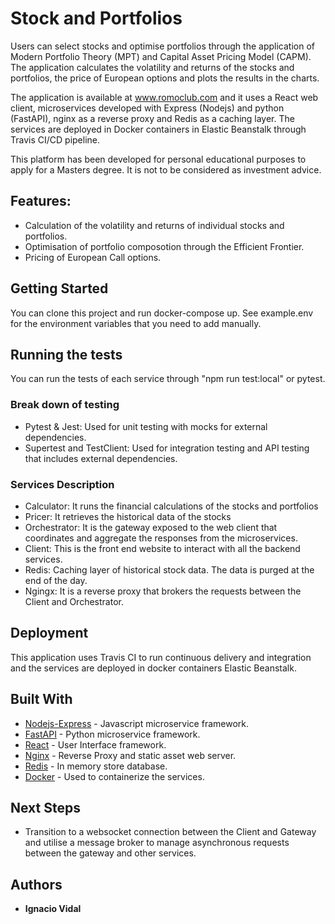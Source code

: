 # Stock and Portfolios

Users can select stocks and optimise portfolios through the application of Modern Portfolio Theory (MPT) and Capital Asset Pricing Model (CAPM). The application calculates the volatility and returns of the stocks and portfolios, the price of European options and plots the results in the charts.

The application is available at www.romoclub.com and it uses a React web client, microservices developed with Express (Nodejs) and python (FastAPI), nginx as a reverse proxy and Redis as a caching layer. The services are deployed in Docker containers in Elastic Beanstalk through Travis CI/CD pipeline.

This platform has been developed for personal educational purposes to apply for a Masters degree. It is not to be considered as investment advice.

## Features:

- Calculation of the volatility and returns of individual stocks and portfolios.
- Optimisation of portfolio composotion through the Efficient Frontier.
- Pricing of European Call options.

## Getting Started

You can clone this project and run docker-compose up. See example.env for the environment variables that you need to add manually.

## Running the tests

You can run the tests of each service through "npm run test:local" or pytest.

### Break down of testing

- Pytest & Jest: Used for unit testing with mocks for external dependencies.
- Supertest and TestClient: Used for integration testing and API testing that includes external dependencies.

### Services Description

- Calculator: It runs the financial calculations of the stocks and portfolios
- Pricer: It retrieves the historical data of the stocks
- Orchestrator: It is the gateway exposed to the web client that coordinates and aggregate the responses from the microservices.
- Client: This is the front end website to interact with all the backend services.
- Redis: Caching layer of historical stock data. The data is purged at the end of the day.
- Ngingx: It is a reverse proxy that brokers the requests between the Client and Orchestrator.

## Deployment

This application uses Travis CI to run continuous delivery and integration and the services are deployed in docker containers Elastic Beanstalk.
## Built With

- [Nodejs-Express](https://expressjs.com/) - Javascript microservice framework.
- [FastAPI](https://fastapi.tiangolo.com/) - Python microservice framework.
- [React](https://reactjs.org/) - User Interface framework.
- [Nginx](https://www.nginx.com/) - Reverse Proxy and static asset web server.
- [Redis](https://redis.io/) - In memory store database.
- [Docker](https://www.docker.com/) - Used to containerize the services.


## Next Steps

- Transition to a websocket connection between the Client and Gateway and utilise a message broker to manage asynchronous requests between the gateway and other services.

## Authors

- **Ignacio Vidal**
